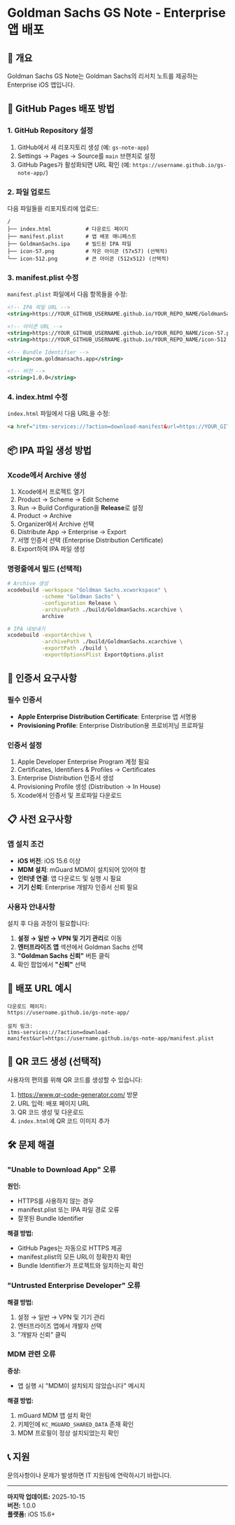 # Goldman Sachs GS Note - Enterprise 앱 배포

## 📱 개요

Goldman Sachs GS Note는 Goldman Sachs의 리서치 노트를 제공하는 Enterprise iOS 앱입니다.

## 🚀 GitHub Pages 배포 방법

### 1. GitHub Repository 설정

1. GitHub에서 새 리포지토리 생성 (예: `gs-note-app`)
2. Settings → Pages → Source를 `main` 브랜치로 설정
3. GitHub Pages가 활성화되면 URL 확인 (예: `https://username.github.io/gs-note-app/`)

### 2. 파일 업로드

다음 파일들을 리포지토리에 업로드:

```
/
├── index.html           # 다운로드 페이지
├── manifest.plist       # 앱 배포 매니페스트
├── GoldmanSachs.ipa     # 빌드된 IPA 파일
├── icon-57.png          # 작은 아이콘 (57x57) (선택적)
└── icon-512.png         # 큰 아이콘 (512x512) (선택적)
```

### 3. manifest.plist 수정

`manifest.plist` 파일에서 다음 항목들을 수정:

```xml
<!-- IPA 파일 URL -->
<string>https://YOUR_GITHUB_USERNAME.github.io/YOUR_REPO_NAME/GoldmanSachs.ipa</string>

<!-- 아이콘 URL -->
<string>https://YOUR_GITHUB_USERNAME.github.io/YOUR_REPO_NAME/icon-57.png</string>
<string>https://YOUR_GITHUB_USERNAME.github.io/YOUR_REPO_NAME/icon-512.png</string>

<!-- Bundle Identifier -->
<string>com.goldmansachs.app</string>

<!-- 버전 -->
<string>1.0.0</string>
```

### 4. index.html 수정

`index.html` 파일에서 다음 URL을 수정:

```html
<a href="itms-services://?action=download-manifest&url=https://YOUR_GITHUB_USERNAME.github.io/YOUR_REPO_NAME/manifest.plist">
```

## 📦 IPA 파일 생성 방법

### Xcode에서 Archive 생성

1. Xcode에서 프로젝트 열기
2. Product → Scheme → Edit Scheme
3. Run → Build Configuration을 **Release**로 설정
4. Product → Archive
5. Organizer에서 Archive 선택
6. Distribute App → Enterprise → Export
7. 서명 인증서 선택 (Enterprise Distribution Certificate)
8. Export하여 IPA 파일 생성

### 명령줄에서 빌드 (선택적)

```bash
# Archive 생성
xcodebuild -workspace "Goldman Sachs.xcworkspace" \
           -scheme "Goldman Sachs" \
           -configuration Release \
           -archivePath ./build/GoldmanSachs.xcarchive \
           archive

# IPA 내보내기
xcodebuild -exportArchive \
           -archivePath ./build/GoldmanSachs.xcarchive \
           -exportPath ./build \
           -exportOptionsPlist ExportOptions.plist
```

## 🔐 인증서 요구사항

### 필수 인증서

- **Apple Enterprise Distribution Certificate**: Enterprise 앱 서명용
- **Provisioning Profile**: Enterprise Distribution용 프로비저닝 프로파일

### 인증서 설정

1. Apple Developer Enterprise Program 계정 필요
2. Certificates, Identifiers & Profiles → Certificates
3. Enterprise Distribution 인증서 생성
4. Provisioning Profile 생성 (Distribution → In House)
5. Xcode에서 인증서 및 프로파일 다운로드

## 📋 사전 요구사항

### 앱 설치 조건

- **iOS 버전**: iOS 15.6 이상
- **MDM 설치**: mGuard MDM이 설치되어 있어야 함
- **인터넷 연결**: 앱 다운로드 및 실행 시 필요
- **기기 신뢰**: Enterprise 개발자 인증서 신뢰 필요

### 사용자 안내사항

설치 후 다음 과정이 필요합니다:

1. **설정 → 일반 → VPN 및 기기 관리**로 이동
2. **엔터프라이즈 앱** 섹션에서 Goldman Sachs 선택
3. **"Goldman Sachs 신뢰"** 버튼 클릭
4. 확인 팝업에서 **"신뢰"** 선택

## 🔗 배포 URL 예시

```
다운로드 페이지:
https://username.github.io/gs-note-app/

설치 링크:
itms-services://?action=download-manifest&url=https://username.github.io/gs-note-app/manifest.plist
```

## 📱 QR 코드 생성 (선택적)

사용자의 편의를 위해 QR 코드를 생성할 수 있습니다:

1. https://www.qr-code-generator.com/ 방문
2. URL 입력: 배포 페이지 URL
3. QR 코드 생성 및 다운로드
4. `index.html`에 QR 코드 이미지 추가

## 🛠️ 문제 해결

### "Unable to Download App" 오류

**원인:**
- HTTPS를 사용하지 않는 경우
- manifest.plist 또는 IPA 파일 경로 오류
- 잘못된 Bundle Identifier

**해결 방법:**
- GitHub Pages는 자동으로 HTTPS 제공
- manifest.plist의 모든 URL이 정확한지 확인
- Bundle Identifier가 프로젝트와 일치하는지 확인

### "Untrusted Enterprise Developer" 오류

**해결 방법:**
1. 설정 → 일반 → VPN 및 기기 관리
2. 엔터프라이즈 앱에서 개발자 선택
3. "개발자 신뢰" 클릭

### MDM 관련 오류

**증상:**
- 앱 실행 시 "MDM이 설치되지 않았습니다" 메시지

**해결 방법:**
1. mGuard MDM 앱 설치 확인
2. 키체인에 `KC_MGUARD_SHARED_DATA` 존재 확인
3. MDM 프로필이 정상 설치되었는지 확인

## 📞 지원

문의사항이나 문제가 발생하면 IT 지원팀에 연락하시기 바랍니다.

---

**마지막 업데이트:** 2025-10-15  
**버전:** 1.0.0  
**플랫폼:** iOS 15.6+

